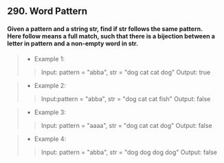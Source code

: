 ## 290. Word Pattern
#### Given a pattern and a string str, find if str follows the same pattern.<br>Here follow means a full match, such that there is a bijection between a letter in pattern and a non-empty word in str.

>* Example 1:
>> Input: pattern = "abba", str = "dog cat cat dog"
>> Output: true

>* Example 2:
>> Input:pattern = "abba", str = "dog cat cat fish"
>> Output: false

>* Example 3:
>> Input: pattern = "aaaa", str = "dog cat cat dog"
>> Output: false

>* Example 4:
>> Input: pattern = "abba", str = "dog dog dog dog"
>> Output: false